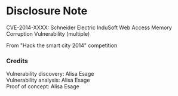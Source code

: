 # Disclosure Note 

CVE-2014-XXXX: Schneider Electric InduSoft Web Access Memory Corruption Vulnerability (multiple)

From "Hack the smart city 2014" competition

### Credits

Vulnerability discovery: Alisa Esage  
Vulnerability analysis: Alisa Esage  
Proof of concept: Alisa Esage
